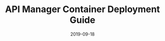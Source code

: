 ---
title: API Manager Container Deployment Guide
linkTitle: API Manager Container Deployment Guide
weight: 8
date: 2019-09-18
description: This guide describes how to deploy API Manager and API Gateway in containers.
---